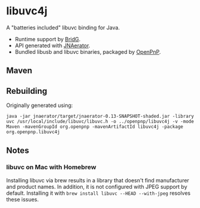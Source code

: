 # libuvc4j

A "batteries included" libuvc binding for Java.

* Runtime support by [BridG](https://github.com/nativelibs4java/BridJ).
* API generated with [JNAerator](https://github.com/nativelibs4java/JNAerator).
* Bundled libusb and libuvc binaries, packaged by [OpenPnP](http://openpnp.org). 

## Maven
 

## Rebuilding

Originally generated using:

`java -jar jnaerator/target/jnaerator-0.13-SNAPSHOT-shaded.jar -library uvc /usr/local/include/libuvc/libuvc.h -o ../openpnp/libuvc4j -v -mode Maven -mavenGroupId org.openpnp -mavenArtifactId libuvc4j -package org.openpnp.libuvc4j`

## Notes

### libuvc on Mac with Homebrew

Installing libuvc via brew results in a library that doesn't find manufacturer
and product names. In addition, it is not configured with JPEG support by
default. Installing it with `brew install libuvc --HEAD --with-jpeg` resolves
these issues.

